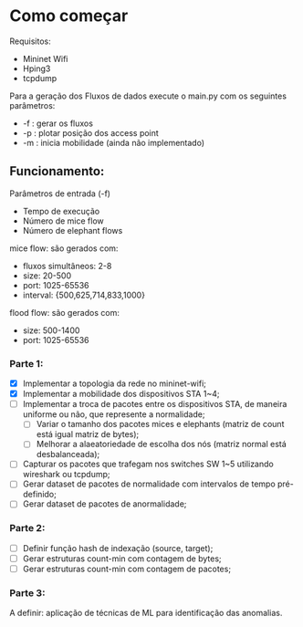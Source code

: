 # Como começar

Requisitos:
  - Mininet Wifi
  - Hping3
  - tcpdump

Para a geração dos Fluxos de dados execute o main.py com os seguintes parâmetros:
  - -f : gerar os fluxos
  - -p : plotar posição dos access point
  - -m : inicia mobilidade (ainda não implementado)

## Funcionamento:
Parâmetros de entrada (-f)
- Tempo de execução
- Número de mice flow
- Número de elephant flows

mice flow: são gerados com:
- fluxos simultâneos: 2-8
- size: 20-500
- port: 1025-65536
- interval: {500,625,714,833,1000}

flood flow: são gerados com:
- size: 500-1400
- port: 1025-65536


### Parte 1:
- [x] Implementar a topologia da rede no mininet-wifi;
- [x] Implementar a mobilidade dos dispositivos STA 1~4;
- [ ] Implementar a troca de pacotes entre os dispositivos STA, de maneira uniforme ou não, que represente a normalidade;
  - [ ] Variar o tamanho dos pacotes mices e elephants (matriz de count está igual matriz de bytes);
  - [ ] Melhorar a alaeatoriedade de escolha dos nós (matriz normal está desbalanceada); 
- [ ] Capturar os pacotes que trafegam nos switches SW 1~5 utilizando wireshark ou tcpdump;
- [ ] Gerar dataset de pacotes de normalidade com intervalos de tempo pré-definido;
- [ ] Gerar dataset de pacotes de anormalidade;

### Parte 2:
- [ ] Definir função hash de indexação (source, target);
- [ ] Gerar estruturas count-min com contagem de bytes;
- [ ] Gerar estruturas count-min com contagem de pacotes;

### Parte 3:
A definir: aplicação de técnicas de ML para identificação das anomalias.

